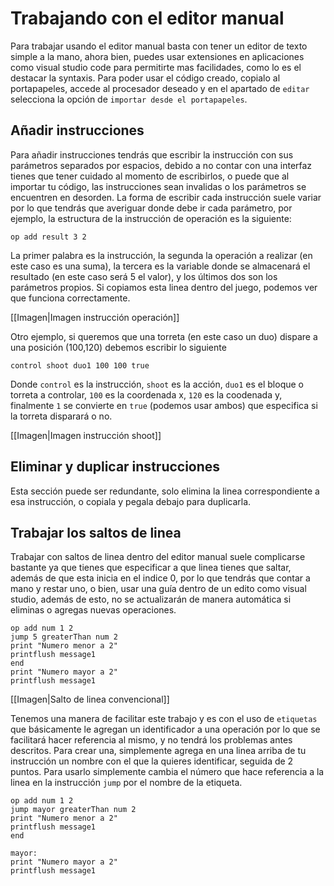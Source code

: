 # Trabajando con el editor manual

Para trabajar usando el editor manual basta con tener un editor de texto simple a la mano, ahora bien, puedes usar extensiones en aplicaciones como visual studio code para permitirte mas facilidades, como lo es el destacar la syntaxis. Para poder usar el código creado, copialo al portapapeles, accede al procesador deseado y en el apartado de `editar` selecciona la opción de `importar desde el portapapeles`.

## Añadir instrucciones

Para añadir instrucciones tendrás que escribir la instrucción con sus parámetros separados por espacios, debido a no contar con una interfaz tienes que tener cuidado al momento de escribirlos, o puede que al importar tu código, las instrucciones sean invalidas o los parámetros se encuentren en desorden. La forma de escribir cada instrucción suele variar por lo que tendrás que averiguar donde debe ir cada parámetro, por ejemplo, la estructura de la instrucción de operación es la siguiente:

``` 
op add result 3 2
```

La primer palabra es la instrucción, la segunda la operación a realizar (en este caso es una suma), la tercera es la variable donde se almacenará el resultado (en este caso será 5 el valor), y los últimos dos son los parámetros propios. Si copiamos esta linea dentro del juego, podemos ver que funciona correctamente.

[[Imagen|Imagen instrucción operación]]


Otro ejemplo, si queremos que una torreta (en este caso un duo) dispare a una posición (100,120) debemos escribir lo siguiente

```
control shoot duo1 100 100 true
```

Donde `control` es la instrucción, `shoot` es la acción, `duo1` es el bloque o torreta a controlar, `100` es la coordenada x, `120` es la coodenada y, finalmente `1` se convierte en `true` (podemos usar ambos) que especifica si la torreta disparará o no.


[[Imagen|Imagen instrucción shoot]]

## Eliminar y duplicar instrucciones

Esta sección puede ser redundante, solo elimina la linea correspondiente a esa instrucción, o copiala y pegala debajo para duplicarla.

## Trabajar los saltos de linea

Trabajar con saltos de linea dentro del editor manual suele complicarse bastante ya que tienes que especificar a que linea tienes que saltar, además de que esta inicia en el indice 0, por lo que tendrás que contar a mano y restar uno, o bien, usar una guía dentro de un edito como visual studio, además de esto, no se actualizarán de manera automática si eliminas o agregas nuevas operaciones.

```
op add num 1 2
jump 5 greaterThan num 2
print "Numero menor a 2"
printflush message1
end
print "Numero mayor a 2"
printflush message1
```

[[Imagen|Salto de linea convencional]]

Tenemos una manera de facilitar este trabajo y es con el uso de `etiquetas` que básicamente le agregan un identificador a una operación por lo que se facilitará hacer referencia al mismo, y no tendrá los problemas antes descritos. Para crear una, simplemente agrega en una linea arriba de tu instrucción un nombre con el que la quieres identificar, seguida de 2 puntos. Para usarlo simplemente cambia el número que hace referencia a la linea en la instrucción `jump` por el nombre de la etiqueta.

```
op add num 1 2
jump mayor greaterThan num 2
print "Numero menor a 2"
printflush message1
end

mayor:
print "Numero mayor a 2"
printflush message1
```